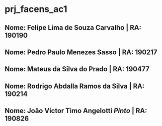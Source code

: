 # prj_facens_ac1




## Nome: Felipe Lima de Souza Carvalho      |   RA: 190190
## Nome: Pedro Paulo Menezes Sasso          |   RA: 190217
## Nome: Mateus da Silva do Prado           |   RA: 190477
## Nome: Rodrigo Abdalla Ramos da Silva     |   RA: 190214
## Nome: João Victor Timo Angelotti *Pinto* |   RA: 190826
